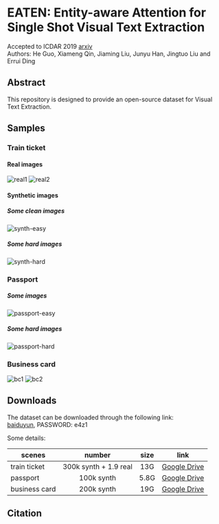 # EATEN: Entity-aware Attention for Single Shot Visual Text Extraction     
Accepted to ICDAR 2019 [arxiv](https://arxiv.org/abs/1909.09380#)      
Authors: He Guo, Xiameng Qin, Jiaming Liu, Junyu Han, Jingtuo Liu and Errui Ding     

## Abstract
This repository is designed to provide an open-source dataset for Visual Text Extraction.

## Samples
### Train ticket
#### Real images 
![real1](./figures/real1.jpg)
![real2](./figures/real2.jpg)

#### Synthetic images 
##### Some clean images
![synth-easy](./figures/synth-easy.png)
##### Some hard images
![synth-hard](./figures/synth-hard.png)

### Passport
##### Some images
![passport-easy](./figures/passport-easy.png)
##### Some hard images
![passport-hard](./figures/passport-hard.png)

### Business card
![bc1](./figures/bc1.png)
![bc2](./figures/bc2.png)

## Downloads
The dataset can be downloaded through the following link:   
[baiduyun](https://pan.baidu.com/s/1HVMa_bpCeegticZVFOkJ5g), PASSWORD: e4z1 

Some details:         


|scenes| number | size| link |
|-------------------|:-------------------:|:---------------------:|:---------------------:|
|train ticket | 300k synth + 1.9 real| 13G|[Google Drive]()|  
|passport | 100k synth |5.8G|[Google Drive](https://drive.google.com/open?id=11XhKsjqzZY6jBakkLDy8lywE3w37kPaC)|  
|business card | 200k synth| 19G|[Google Drive]()|   
   


## Citation
